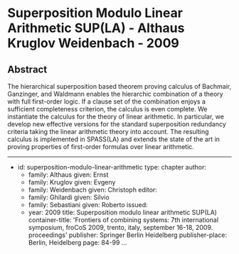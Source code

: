 Superposition Modulo Linear Arithmetic SUP(LA) - Althaus Kruglov Weidenbach - 2009
==================================================================================

Abstract
--------

The hierarchical superposition based theorem proving calculus of Bachmair,
Ganzinger, and Waldmann enables the hierarchic combination of a theory with full
first-order logic. If a clause set of the combination enjoys a sufficient
completeness criterion, the calculus is even complete. We instantiate the
calculus for the theory of linear arithmetic. In particular, we develop new
effective versions for the standard superposition redundancy criteria taking the
linear arithmetic theory into account. The resulting calculus is implemented in
SPASS(LA) and extends the state of the art in proving properties of first-order
formulas over linear arithmetic.

---
-   id: superposition-modulo-linear-arithmetic
    type: chapter
    author:
    -   family: Althaus
        given: Ernst
    -   family: Kruglov
        given: Evgeny
    -   family: Weidenbach
        given: Christoph
    editor:
    -   family: Ghilardi
        given: Silvio
    -   family: Sebastiani
        given: Roberto
    issued:
    -   year: 2009
    title: Superposition modulo linear arithmetic SUP(LA)
    container-title: 'Frontiers of combining systems: 7th international symposium, froCoS 2009, trento, italy, september 16-18, 2009. proceedings'
    publisher: Springer Berlin Heidelberg
    publisher-place: Berlin, Heidelberg
    page: 84-99
...
